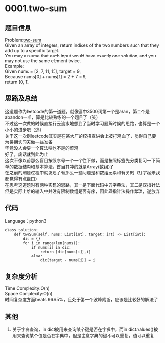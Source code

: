 # 0001.two-sum

## 题目信息  
Problem:[two-sum](https://leetcode.com/problems/two-sum/)  
Given an array of integers, return indices of the two numbers such that they add up to a specific target.  
You may assume that each input would have exactly one solution, and you may not use the same element twice.  
Example:  
Given nums = [2, 7, 11, 15], target = 9,  
Because nums[0] + nums[1] = 2 + 7 = 9,  
return [0, 1].  

## 思路及总结
这道题作为leetcode的第一道题，就像高中3500词第一个是a/an，第二个是abandon一样，算是比较熟练的一个题目了（笑）  
不过这一次做的时候直接行云流水地想到了当时学习题解时候的思路，也算是一个小小的进步吧（逃）  
关于这一次刷leetcode其实是在某大厂的校招宣讲会上被打鸡血了，觉得自己要为暑期实习天做一些准备  
毕竟没人会要一个算法啥也不是的菜鸡  
好了，废话就到此为止  
这次不像以前那么盲目按照序号一个一个往下做，而是按照标签先分类复习一下简单的数据结构和基本算法，首当其冲的就是Array(数组)了  
在之前的刷题过程中就发现了有那么一些问题是和数组元素和有关的（打字起来我都觉得有点绕口）  
在思考这道题时有两种实现的思路，其一是下面代码中的字典法，其二是双指针法  
但是实际上给的输入中并没有限制数组是否有序，因此双指针法操作繁琐，遂放弃  

## 代码
Language：python3  
```
class Solution:
    def twoSum(self, nums: List[int], target: int) -> List[int]:
        dic = {}
        for i in range(len(nums)):
            if nums[i] in dic:
                return [dic[nums[i]],i]
            else:
                dic[target - nums[i]] = i
```

## 复杂度分析  
Time Complexity:O(n)  
Space Complexity:O(n)  
时间复杂度方面beats 96.65%，且处于第一个波峰附近，应该是比较好的解法了  

## 其他  
1. 关于字典查询，in dict被用来查询某个键是否在字典中，而in dict.values()被用来查询某个值是否在字典中，但是注意字典的键不可以重复，值可以重复
